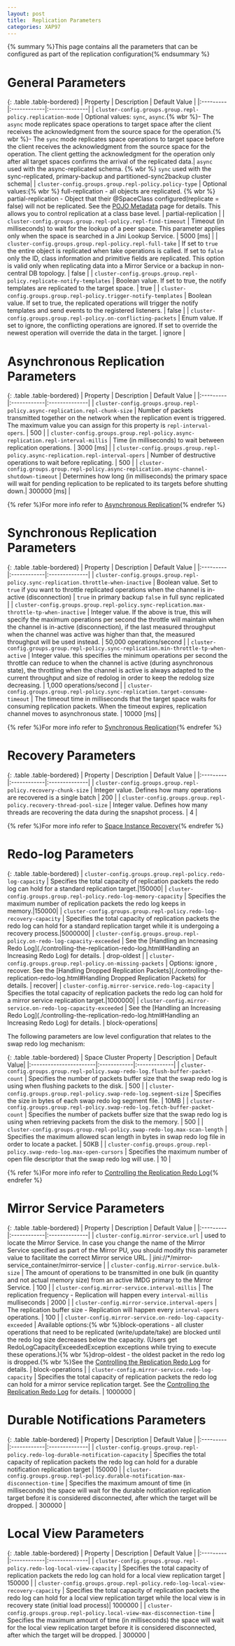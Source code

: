 ```yaml
---
layout: post
title:  Replication Parameters
categories: XAP97
---
```


{% summary %}This page contains all the parameters that can be configured as part of the replication configuration{% endsummary %}

# General Parameters

{: .table .table-bordered}
| Property | Description | Default Value |
|:---------|:------------|:--------------|
| `cluster-config.groups.group.repl-policy.replication-mode` | Optional values: `sync`, `async`.{% wbr %}- The `async` mode replicates space operations to target space after the client receives the acknowledgment from the source space for the operation.{% wbr %}- The `sync` mode replicates space operations to target space before the client receives the acknowledgment from the source space for the operation. The client getting the acknowledgment for the operation only after all target spaces confirms the arrival of the replicated data.| `async` used with the async-replicated schema. {% wbr %}   `sync` used with the sync-replicated, primary-backup and partitioned-sync2backup cluster schema|
| `cluster-config.groups.group.repl-policy.policy-type` | Optional values:{% wbr %}  full-replication - all objects are replicated. {% wbr %}  partial-replication - Object that their @SpaceClass configured(replicate = false) will not be replicated. See the [POJO Metadata](./pojo-metadata.html) page for details. This allows you to control replication at a class base level. | partial-replication |
| `cluster-config.groups.group.repl-policy.repl-find-timeout` | Timeout (in milliseconds) to wait for the lookup of a peer space. This parameter applies only when the space is searched in a Jini Lookup Service. | 5000 \[ms\] |
| `cluster-config.groups.group.repl-policy.repl-full-take` | If set to `true` the entire object is replicated when take operations is called. If set to `false` only the ID, class information and primitive fields are replicated. This option is valid only when replicating data into a Mirror Service or a backup in non-central DB topology. | false |
| `cluster-config.groups.group.repl-policy.replicate-notify-templates` | Boolean value. If set to true, the notify templates are replicated to the target space. | true |
| `cluster-config.groups.group.repl-policy.trigger-notify-templates` | Boolean value. If set to true, the replicated operations will trigger the notify templates and send events to the registered listeners. | false |
| `cluster-config.groups.group.repl-policy.on-conflicting-packets` | Enum value. If set to ignore, the conflicting operations are ignored. If set to override the newest operation will override the data in the target. | ignore |

# Asynchronous Replication Parameters

{: .table .table-bordered}
| Property | Description | Default Value |
|:---------|:------------|:--------------|
| `cluster-config.groups.group.repl-policy.async-replication.repl-chunk-size` | Number of packets transmitted together on the network when the replication event is triggered. The maximum value you can assign for this property is `repl-interval-opers`. | 500 |
| `cluster-config.groups.group.repl-policy.async-replication.repl-interval-millis` | Time (in milliseconds) to wait between replication operations. | 3000 \[ms\] |
| `cluster-config.groups.group.repl-policy.async-replication.repl-interval-opers` | Number of destructive operations to wait before replicating. | 500 |
| `cluster-config.groups.group.repl-policy.async-replication.async-channel-shutdown-timeout` | Determines how long (in milliseconds) the primary space will wait for pending replication to be replicated to its targets before shutting down.| 300000 \[ms\]  |

{% refer %}For more info refer to [Asynchronous Replication](./asynchronous-replication.html){% endrefer %}

# Synchronous Replication Parameters

{: .table .table-bordered}
| Property | Description | Default Value |
|:---------|:------------|:--------------|
| `cluster-config.groups.group.repl-policy.sync-replication.throttle-when-inactive` | Boolean value. Set to `true` if you want to throttle replicated operations when the channel is in-active (disconnection) | `true` in primary backup `false` in full sync replicated |
| `cluster-config.groups.group.repl-policy.sync-replication.max-throttle-tp-when-inactive` | Integer value. If the above is true, this will specify the maximum operations per second the throttle will maintain when the channel is in-active (disconnection), if the last measured throughput when the channel was active was higher than that, the measured throughput will be used instead. | 50,000 operations/second |
| `cluster-config.groups.group.repl-policy.sync-replication.min-throttle-tp-when-active` | Integer value. this specifies the minimum operations per second the throttle can reduce to when the channel is active (during asynchronous state), the throttling when the channel is active is always adapted to the current throughput and size of redolog in order to keep the redolog size decreasing. | 1,000 operations/second |
| `cluster-config.groups.group.repl-policy.sync-replication.target-consume-timeout` | The timeout time in milliseconds that the target space waits for consuming replication packets. When the timeout expires, replication channel moves to asynchronous state. | 10000 \[ms\] |

{% refer %}For more info refer to [Synchronous Replication](./synchronous-replication.html){% endrefer %}

# Recovery Parameters

{: .table .table-bordered}
| Property | Description | Default Value |
|:---------|:------------|:--------------|
| `cluster-config.groups.group.repl-policy.recovery-chunk-size` | Integer value. Defines how many operations are recovered is a single batch | 200 |
| `cluster-config.groups.group.repl-policy.recovery-thread-pool-size` | Integer value. Defines how many threads are recovering the data during the snapshot process. | 4 |

{% refer %}For more info refer to [Space Instance Recovery](./space-instance-recovery.html){% endrefer %}

# Redo-log Parameters

{: .table .table-bordered}
| `cluster-config.groups.group.repl-policy.redo-log-capacity` | Specifies the total capacity of replication packets the redo log can hold for a standard replication target.|150000|
| `cluster-config.groups.group.repl-policy.redo-log-memory-capacity` | Specifies the maximum number of replication packets the redo log keeps in memory.|150000|
| `cluster-config.groups.group.repl-policy.redo-log-recovery-capacity` | Specifies the total capacity of replication packets the redo log can hold for a standard replication target while it is undergoing a recovery process.|5000000|
| `cluster-config.groups.group.repl-policy.on-redo-log-capacity-exceeded` | See the [Handling an Increasing Redo Log](./controlling-the-replication-redo-log.html#Handling an Increasing Redo Log) for details. | drop-oldest |
| `cluster-config.groups.group.repl-policy.on-missing-packets` | Options: ignore , recover. See the [Handling Dropped Replication Packets](./controlling-the-replication-redo-log.html#Handling Dropped Replication Packets) for details. | recover|
| `cluster-config.mirror-service.redo-log-capacity` | Specifies the total capacity of replication packets the redo log can hold for a mirror service replication target.|1000000|
| `cluster-config.mirror-service.on-redo-log-capacity-exceeded` | See the [Handling an Increasing Redo Log](./controlling-the-replication-redo-log.html#Handling an Increasing Redo Log) for details. | block-operations|

The following parameters are low level configuration that relates to the swap redo log mechanism:

{: .table .table-bordered}
| Space Cluster Property | Description | Default Value|
|:-----------------------|:------------|:-------------|
| `cluster-config.groups.group.repl-policy.swap-redo-log.flush-buffer-packet-count` | Specifies the number of packets buffer size that the swap redo log is using when flushing packets to the disk. | 500 |
| `cluster-config.groups.group.repl-policy.swap-redo-log.segment-size` | Specifies the size in bytes of each swap redo log segment file. | 10MB |
| `cluster-config.groups.group.repl-policy.swap-redo-log.fetch-buffer-packet-count` | Specifies the number of packets buffer size that the swap redo log is using when retrieving packets from the disk to the memory. | 500 |
| `cluster-config.groups.group.repl-policy.swap-redo-log.max-scan-length` | Specifies the maximum allowed scan length in bytes in swap redo log file in order to locate a packet. | 50KB |
| `cluster-config.groups.group.repl-policy.swap-redo-log.max-open-cursors` | Specifies the maximum number of open file descriptor that the swap redo log will use. | 10 |

{% refer %}For more info refer to [Controlling the Replication Redo Log](./controlling-the-replication-redo-log.html){% endrefer %}

# Mirror Service Parameters

{: .table .table-bordered}
| Property | Description | Default Value |
|:---------|:------------|:--------------|
| `cluster-config.mirror-service.url` | used to locate the Mirror Service. In case you change the name of the Mirror Service specified as part of the Mirror PU, you should modify this parameter value to facilitate the correct Mirror service URL. | jini://*/mirror-service_container/mirror-service |
| `cluster-config.mirror-service.bulk-size` | The amount of operations to be transmitted in one bulk (in quantity and not actual memory size) from an active IMDG primary to the Mirror Service. | 100 |
| `cluster-config.mirror-service.interval-millis` | The replication frequency - Replication will happen every `interval-millis` mulliseconds | 2000 |
| `cluster-config.mirror-service.interval-opers` | The replication buffer size - Replication will happen every `interval-opers` operations. | 100 |
| `cluster-config.mirror-service.on-redo-log-capacity-exceeded` | Available options:{% wbr %}block-operations - all cluster operations that need to be replicated (write/update/take) are blocked until the redo log size decreases below the capacity. (Users get RedoLogCapacityExceededException exceptions while trying to execute these operations.){% wbr %}drop-oldest - the oldest packet in the redo log is dropped.{% wbr %}See the [Controlling the Replication Redo Log](./controlling-the-replication-redo-log.html) for details. | block-operations |
| `cluster-config.mirror-service.redo-log-capacity` | Specifies the total capacity of replication packets the redo log can hold for a mirror service replication target.
  See the [Controlling the Replication Redo Log](./controlling-the-replication-redo-log.html) for details. | 1000000 |

# Durable Notifications Parameters

{: .table .table-bordered}
| Property | Description | Default Value |
|:---------|:------------|:--------------|
| `cluster-config.groups.group.repl-policy.redo-log-durable-notification-capacity` | Specifies the total capacity of replication packets the redo log can hold for a durable notification replication target | 150000 |
| `cluster-config.groups.group.repl-policy.durable-notification-max-disconnection-time` | Specifies the maximum amount of time (in milliseconds) the space will wait for the durable notification replication target before it is considered disconnected, after which the target will be dropped. | 300000 |

# Local View Parameters

{: .table .table-bordered}
| Property | Description | Default Value |
|:---------|:------------|:--------------|
| `cluster-config.groups.group.repl-policy.redo-log-local-view-capacity` | Specifies the total capacity of replication packets the redo log can hold for a local view replication target | 150000 |
| `cluster-config.groups.group.repl-policy.redo-log-local-view-recovery-capacity` | Specifies the total capacity of replication packets the redo log can hold for a local view replication target while the local view is in recovery state (initial load process)| 1000000 |
| `cluster-config.groups.group.repl-policy.local-view-max-disconnection-time` | Specifies the maximum amount of time (in milliseconds) the space will wait for the local view replication target before it is considered disconnected, after which the target will be dropped. | 300000 |
